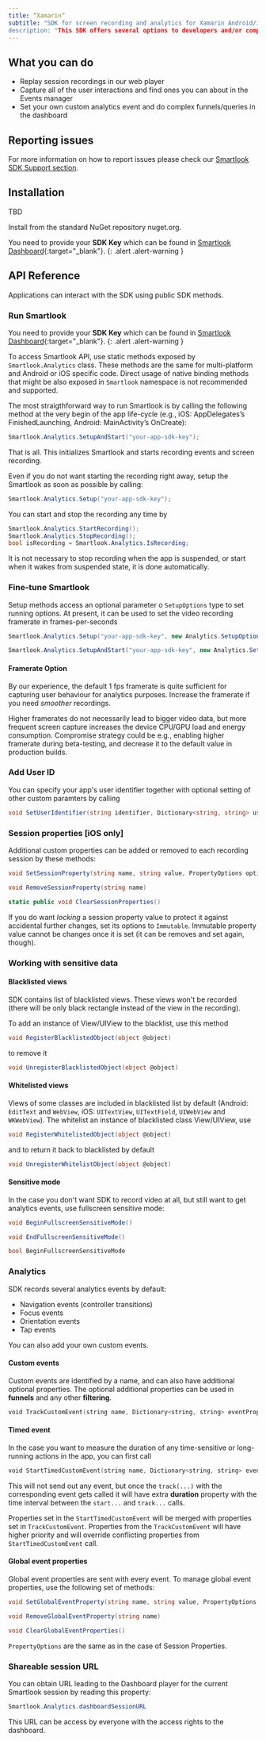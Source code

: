 ```yaml
---
title: “Xamarin”
subtitle: "SDK for screen recording and analytics for Xamarin Android/iOS multi-platform apps.”
description: "This SDK offers several options to developers and/or companies."
---
```


## What you can do

* Replay session recordings in our web player
* Capture all of the user interactions and find ones you can about in the Events manager
* Set your own custom analytics event and do complex funnels/queries in the dashboard

## Reporting issues

For more information on how to report issues please check our [Smartlook SDK Support section](https://smartlook.github.io/docs/sdk/support/#how-to-submit-an-issue).

## Installation

TBD

Install from the standard NuGet repository nuget.org.

You need to provide your **SDK Key** which can be found in [Smartlook Dashboard](https://www.smartlook.com/app/dashboard/settings/projects){:target="_blank"}.
{: .alert .alert-warning }


## API Reference

Applications can interact with the SDK using public SDK methods.

### Run Smartlook

You need to provide your **SDK Key** which can be found in [Smartlook Dashboard](https://www.smartlook.com/app/dashboard/settings/projects){:target="_blank"}.
{: .alert .alert-warning }

To access Smartlook API, use static methods exposed by `Smartlook.Analytics` class. These methods are the same for multi-platform and Android or iOS specific code. Direct usage of native binding methods that might be also exposed in `Smartlook` namespace is not recommended and supported.

The most straigthforward way to run Smartlook is by calling the following method at the very begin of the app life-cycle (e.g., iOS: AppDelegates’s FinishedLaunching, Android: MainActivity’s OnCreate):

```cs
Smartlook.Analytics.SetupAndStart("your-app-sdk-key");
```

That is all. This initializes Smartlook and starts recording events and screen recording.

Even if you do not want starting the recording right away, setup the Smartlook as soon as possible by calling:

```cs
Smartlook.Analytics.Setup("your-app-sdk-key");
```

You can start and stop the recording any time by 

```cs
Smartlook.Analytics.StartRecording();
Smartlook.Analytics.StopRecording();
bool isRecording = Smartlook.Analytics.IsRecording;
```

It is not necessary to stop recording when the app is suspended, or start when it wakes from suspended state, it is done automatically.

### Fine-tune Smartlook

Setup methods access an optional parameter o `SetupOptions` type to set running options. At present, it can be used to set the video recording framerate in frames-per-seconds
```cs
Smartlook.Analytics.Setup("your-app-sdk-key", new Analytics.SetupOptions(framerate: 4));

Smartlook.Analytics.SetupAndStart("your-app-sdk-key", new Analytics.SetupOptions(framerate: 4));
```
#### Framerate Option

By our experience, the default 1 fps framerate is quite sufficient for capturing user behaviour for analytics purposes. Increase the framerate if you need *smoother* recordings.

Higher framerates do not necessarily lead to bigger video data, but more frequent screen capture increases the device CPU/GPU load and energy consumption. Compromise strategy could be e.g., enabling higher framerate during beta-testing, and decrease it to the default value in production builds.

### Add User ID

You can specify your app's user identifier together with optional setting of other custom paramters by calling
```cs
void SetUserIdentifier(string identifier, Dictionary<string, string> userProperies = null)
```

### Session properties [iOS only]

Additional custom properties can be added or removed to each recording session by these methods:

```cs
void SetSessionProperty(string name, string value, PropertyOptions options = PropertyOptions.Defaults)

void RemoveSessionProperty(string name)

static public void ClearSessionProperties()        
```

If you do want _locking_ a session property value to protect it against accidental further changes, set its options to `Immutable`. Immutable property value cannot be changes once it is set (it can be removes and set again, though).

### Working with sensitive data

#### Blacklisted views

SDK contains list of blacklisted views. These views won't be recorded (there will be only black rectangle instead of the view in the recording). 

To add an instance of View/UIView to the blacklist, use this method
```cs
void RegisterBlacklistedObject(object @object)
```
to remove it
```cs
void UnregisterBlacklistedObject(object @object)
```

#### Whitelisted views
Views of some classes are included in blacklisted list by default (Android: `EditText` and `WebView`, iOS: `UITextView`, `UITextField`, `UIWebView` and `WKWebView`).
The whitelist an instance of blacklisted class View/UIView, use
```cs
void RegisterWhitelistedObject(object @object)
```
and to return it back to blacklisted by default
```cs
void UnregisterWhitelistObject(object @object)
```

#### Sensitive mode

In the case you don't want SDK to record video at all, but still want to get analytics events, use fullscreen sensitive mode:

```cs
void BeginFullscreenSensitiveMode()

void EndFullscreenSensitiveMode()

bool BeginFullscreenSensitiveMode
```

### Analytics

SDK records several analytics events by default:

- Navigation events (controller transitions)
- Focus events
- Orientation events
- Tap events

You can also add your own custom events.

#### Custom events

Custom events are identified by a name, and can also have additional optional properties. The optional additional properties can be used in **funnels** and any other **filtering**.

```swift
void TrackCustomEvent(string name, Dictionary<string, string> eventProperties = null)
```

#### Timed event

In the case you want to measure the duration of any time-sensitive or long-running actions in the app, you can first call

```swift
void StartTimedCustomEvent(string name, Dictionary<string, string> eventProperties = null)
```

This will not send out any event, but once the `track(...)` with the corresponding event gets called it will have extra **duration** property with the time interval between the `start...` and `track...` calls.

Properties set in the `StartTimedCustomEvent` will be merged with properties set in `TrackCustomEvent`. Properties from the  `TrackCustomEvent` will have higher priority and will override conflicting properties from `StartTimedCustomEvent` call.

#### Global event properties

Global event properties are sent with every event. To manage global event properties, use the following set of methods:

```cs
void SetGlobalEventProperty(string name, string value, PropertyOptions options = PropertyOptions.Defaults)

void RemoveGlobalEventProperty(string name)

void ClearGlobalEventProperties()
```

`PropertyOptions` are the same as in the case of Session Properties.

### Shareable session URL

You can obtain URL leading to the Dashboard player for the current Smartlook session by reading this property:

```cs
Smartlook.Analytics.dashboardSessionURL
```

This URL can be access by everyone with the access rights to the dashboard.


